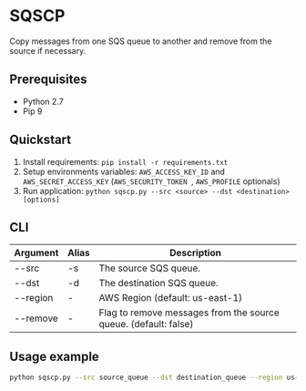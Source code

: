# SQSCP

Copy messages from one SQS queue to another and remove from the source if necessary.

## Prerequisites

* Python 2.7
* Pip 9

## Quickstart

1. Install requirements: `pip install -r requirements.txt`
2. Setup environments variables: `AWS_ACCESS_KEY_ID` and `AWS_SECRET_ACCESS_KEY` (`AWS_SECURITY_TOKEN `, `AWS_PROFILE` optionals)
3. Run application: `python sqscp.py --src <source> --dst <destination> [options]`

## CLI

| Argument | Alias | Description |
|----|----|----|
| --src | -s | The source SQS queue. |
| --dst | -d | The destination SQS queue. |
| --region | - | AWS Region (default: us-east-1) |
| --remove | - | Flag to remove messages from the source queue. (default: false) |

## Usage example

```bash
python sqscp.py --src source_queue --dst destination_queue --region us-east-2
```
